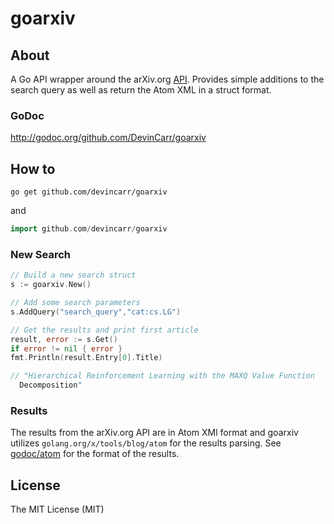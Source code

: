 # goarxiv

## About
A Go API wrapper around the arXiv.org [API](arxiv.org/help/api/user-manual). Provides simple additions to the search query as well as return the Atom XML in a struct format.

### GoDoc
http://godoc.org/github.com/DevinCarr/goarxiv

## How to
```shell
go get github.com/devincarr/goarxiv
```
and
```Go
import github.com/devincarr/goarxiv
```
### New Search
```Go
// Build a new search struct
s := goarxiv.New()

// Add some search parameters
s.AddQuery("search_query","cat:cs.LG")

// Get the results and print first article
result, error := s.Get()
if error != nil { error }
fmt.Println(result.Entry[0].Title)

// "Hierarchical Reinforcement Learning with the MAXQ Value Function
  Decomposition"
```

### Results
The results from the arXiv.org API are in Atom XMl format and goarxiv utilizes `golang.org/x/tools/blog/atom` for the results parsing. See [godoc/atom](https://godoc.org/golang.org/x/tools/blog/atom) for the format of the results.

## License
The MIT License (MIT)
